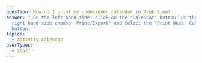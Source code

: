```yaml
---
question: How do I print my undesigned calendar in Week View?
answer: " On the left hand side, click on the 'Calendar' button. On the top
  right hand side choose 'Print/Export' and Select the 'Print Week' Calendar
  button. "
topics:
  - activity-calendar
userTypes:
  - staff
---
```

